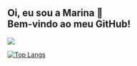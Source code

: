 <p align="center">
  <h2> Oi, eu sou a Marina 🐸 <br> Bem-vindo ao meu GitHub! </h2> 

  <a href="https://www.linkedin.com/in/marina-k-e/">
    <img src="https://img.shields.io/badge/LinkedIn-0077B5?style=for-the-badge&logo=linkedin&logoColor=white"/>
  </a>


[![Top Langs](https://github-readme-stats.vercel.app/api/top-langs/?username=Marinakrae&layout=compact)](https://github.com/Marinakrae/github-readme-stats)

</p>

